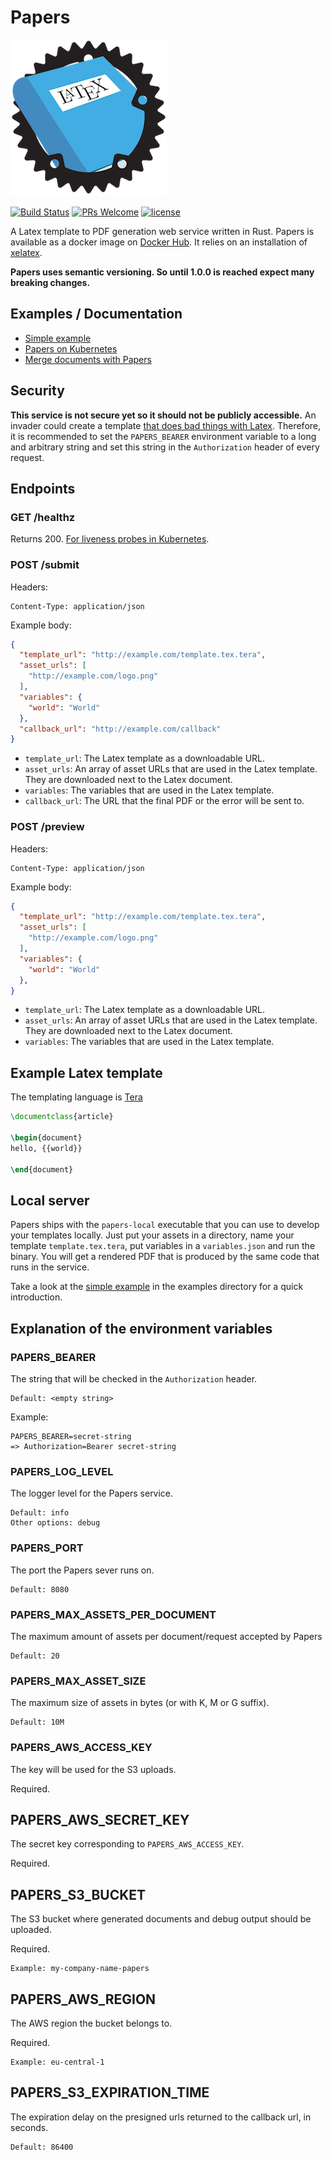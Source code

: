 # Papers

![Papers Logo](logo.png)

[![Build Status](https://travis-ci.org/store2be/pape-rs.svg?branch=master)](https://travis-ci.org/store2be/pape-rs)
[![PRs Welcome](https://img.shields.io/badge/PRs-welcome-brightgreen.svg)](https://github.com/store2be/redux-belt/blob/master/CONTRIBUTING.md)
[![license](https://img.shields.io/github/license/mashape/apistatus.svg?maxAge=2592000)](https://github.com/store2be/pape-rs/blob/master/LICENSE)

A Latex template to PDF generation web service written in Rust. Papers is available as a docker image on [Docker Hub](https://hub.docker.com/r/store2be/pape-rs/). It relies on an installation of [xelatex](https://en.wikipedia.org/wiki/XeTeX).

**Papers uses semantic versioning. So until 1.0.0 is reached expect many breaking changes.**


## Examples / Documentation

* [Simple example](examples/simple)
* [Papers on Kubernetes](examples/kubernetes)
* [Merge documents with Papers](examples/concatenation)


## Security

**This service is not secure yet so it should not be publicly accessible.** An invader could create a template [that does bad things with Latex](http://www.lieberbiber.de/2017/03/05/arbitrary-code-execution-in-many-tex-distributions/). Therefore, it is recommended to set the `PAPERS_BEARER` environment variable to a long and arbitrary string and set this string in the `Authorization` header of every request.


## Endpoints

### GET /healthz

Returns 200. [For liveness probes in Kubernetes](https://kubernetes.io/docs/tasks/configure-pod-container/configure-liveness-readiness-probes/).


### POST /submit

Headers:

```
Content-Type: application/json
```

Example body:

```json
{
  "template_url": "http://example.com/template.tex.tera",
  "asset_urls": [
    "http://example.com/logo.png"
  ],
  "variables": {
    "world": "World"
  },
  "callback_url": "http://example.com/callback"
}
```

* `template_url`: The Latex template as a downloadable URL.
* `asset_urls`: An array of asset URLs that are used in the Latex template. They are downloaded next to the Latex document.
* `variables`: The variables that are used in the Latex template.
* `callback_url`: The URL that the final PDF or the error will be sent to.


### POST /preview

Headers:

```
Content-Type: application/json
```

Example body:

```json
{
  "template_url": "http://example.com/template.tex.tera",
  "asset_urls": [
    "http://example.com/logo.png"
  ],
  "variables": {
    "world": "World"
  },
}
```

* `template_url`: The Latex template as a downloadable URL.
* `asset_urls`: An array of asset URLs that are used in the Latex template. They are downloaded next to the Latex document.
* `variables`: The variables that are used in the Latex template.


## Example Latex template

The templating language is [Tera](https://github.com/Keats/tera)

```latex
\documentclass{article}

\begin{document}
hello, {{world}}

\end{document}
```

## Local server

Papers ships with the `papers-local` executable that you can use to develop your templates locally. Just put your assets in a directory, name your template `template.tex.tera`, put variables in a `variables.json` and run the binary. You will get a rendered PDF that is produced by the same code that runs in the service.

Take a look at the [simple example](examples/simple) in the examples directory for a quick introduction.

## Explanation of the environment variables

### PAPERS_BEARER

The string that will be checked in the `Authorization` header.

```
Default: <empty string>
```

Example:
```
PAPERS_BEARER=secret-string
=> Authorization=Bearer secret-string
```

### PAPERS_LOG_LEVEL

The logger level for the Papers service.

```
Default: info
Other options: debug
```

### PAPERS_PORT

The port the Papers sever runs on.

```
Default: 8080
```

### PAPERS_MAX_ASSETS_PER_DOCUMENT

The maximum amount of assets per document/request accepted by Papers

```
Default: 20
```

### PAPERS_MAX_ASSET_SIZE

The maximum size of assets in bytes (or with K, M or G suffix).

```
Default: 10M
```

### PAPERS_AWS_ACCESS_KEY

The key will be used for the S3 uploads.

Required.

## PAPERS_AWS_SECRET_KEY

The secret key corresponding to `PAPERS_AWS_ACCESS_KEY`.

Required.

## PAPERS_S3_BUCKET

The S3 bucket where generated documents and debug output should be uploaded.

Required.

```
Example: my-company-name-papers
```

## PAPERS_AWS_REGION

The AWS region the bucket belongs to.

Required.

```
Example: eu-central-1
```

## PAPERS_S3_EXPIRATION_TIME

The expiration delay on the presigned urls returned to the callback url, in seconds.

```
Default: 86400
```
